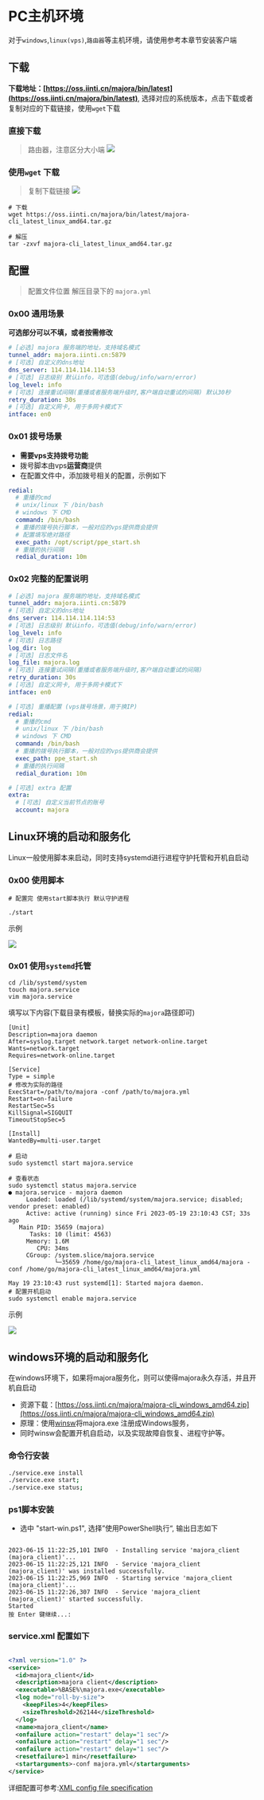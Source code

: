# PC主机环境

对于``windows``,``linux(vps)``,``路由器``等主机环境，请使用参考本章节安装客户端

## 下载
**下载地址：[https://oss.iinti.cn/majora/bin/latest](https://oss.iinti.cn/majora/bin/latest)**, 选择对应的系统版本，点击下载或者复制对应的下载链接，使用`wget`下载

### 直接下载
> 路由器，注意区分大小端
![](./imgs/bin/click_download.png)

### 使用`wget` 下载
> 复制下载链接 
![](./imgs/bin/copy_link.png)

```
# 下载 
wget https://oss.iinti.cn/majora/bin/latest/majora-cli_latest_linux_amd64.tar.gz

# 解压 
tar -zxvf majora-cli_latest_linux_amd64.tar.gz
```
## 配置 

> 配置文件位置 解压目录下的 `majora.yml`

### 0x00 通用场景 

**可选部分可以不填，或者按需修改**

```yaml
# [必选] majora 服务端的地址，支持域名模式
tunnel_addr: majora.iinti.cn:5879
# [可选] 自定义的dns地址
dns_server: 114.114.114.114:53
# [可选] 日志级别 默认info，可选值(debug/info/warn/error)
log_level: info
# [可选] 连接重试间隔(重播或者服务端升级时,客户端自动重试的间隔) 默认30秒
retry_duration: 30s
# [可选] 自定义网卡, 用于多网卡模式下
intface: en0
```

### 0x01 拨号场景 

- **需要vps支持拨号功能**
- 拨号脚本由vps**运营商**提供 
- 在配置文件中，添加拨号相关的配置，示例如下 
  
```yaml
redial:
  # 重播的cmd 
  # unix/linux 下 /bin/bash 
  # windows 下 CMD
  command: /bin/bash
  # 重播的拨号执行脚本，一般对应的vps提供商会提供 
  # 配置填写绝对路径 
  exec_path: /opt/script/ppe_start.sh
  # 重播的执行间隔 
  redial_duration: 10m
```

### 0x02 完整的配置说明 

```yaml
# [必选] majora 服务端的地址，支持域名模式
tunnel_addr: majora.iinti.cn:5879
# [可选] 自定义的dns地址
dns_server: 114.114.114.114:53
# [可选] 日志级别 默认info，可选值(debug/info/warn/error)
log_level: info
# [可选] 日志路径
log_dir: log
# [可选] 日志文件名 
log_file: majora.log
# [可选] 连接重试间隔(重播或者服务端升级时,客户端自动重试的间隔)
retry_duration: 30s
# [可选] 自定义网卡, 用于多网卡模式下
intface: en0

# [可选] 重播配置 (vps拨号场景，用于换IP)
redial:
  # 重播的cmd 
  # unix/linux 下 /bin/bash 
  # windows 下 CMD
  command: /bin/bash
  # 重播的拨号执行脚本，一般对应的vps提供商会提供 
  exec_path: ppe_start.sh
  # 重播的执行间隔 
  redial_duration: 10m

# [可选] extra 配置 
extra:
  # [可选] 自定义当前节点的账号
  account: majora
```

## Linux环境的启动和服务化

Linux一般使用脚本来启动，同时支持systemd进行进程守护托管和开机自启动

### 0x00 使用脚本 

```
# 配置完 使用start脚本执行 默认守护进程 

./start 
```

示例 

![](./imgs/bin/download.svg)

### 0x01 使用`systemd`托管

```
cd /lib/systemd/system
touch majora.service 
vim majora.service 
```

填写以下内容(下载目录有模板，替换实际的`majora`路径即可)

```
[Unit]
Description=majora daemon
After=syslog.target network.target network-online.target
Wants=network.target
Requires=network-online.target

[Service]
Type = simple
# 修改为实际的路径 
ExecStart=/path/to/majora -conf /path/to/majora.yml
Restart=on-failure
RestartSec=5s
KillSignal=SIGQUIT
TimeoutStopSec=5

[Install]
WantedBy=multi-user.target
```

```
# 启动 
sudo systemctl start majora.service

# 查看状态 
sudo systemctl status majora.service
● majora.service - majora daemon
     Loaded: loaded (/lib/systemd/system/majora.service; disabled; vendor preset: enabled)
     Active: active (running) since Fri 2023-05-19 23:10:43 CST; 33s ago
   Main PID: 35659 (majora)
      Tasks: 10 (limit: 4563)
     Memory: 1.6M
        CPU: 34ms
     CGroup: /system.slice/majora.service
             └─35659 /home/go/majora-cli_latest_linux_amd64/majora -conf /home/go/majora-cli_latest_linux_amd64/majora.yml

May 19 23:10:43 rust systemd[1]: Started majora daemon.
# 配置开机启动 
sudo systemctl enable majora.service
```

示例

![](./imgs/bin/systemd.svg)

## windows环境的启动和服务化
在windows环境下，如果将majora服务化，则可以使得majora永久存活，并且开机自启动

- 资源下载：[https://oss.iinti.cn/majora/majora-cli_windows_amd64.zip](https://oss.iinti.cn/majora/majora-cli_windows_amd64.zip)
- 原理：使用[winsw](https://github.com/winsw/winsw/)将majora.exe 注册成Windows服务，
- 同时winsw会配置开机自启动，以及实现故障自恢复、进程守护等。

### 命令行安装
```sh
./service.exe install
./service.exe start;
./service.exe status;
```

### ps1脚本安装

- 选中 "start-win.ps1", 选择”使用PowerShell执行“, 输出日志如下
```log

2023-06-15 11:22:25,101 INFO  - Installing service 'majora_client (majora_client)'...                                   
2023-06-15 11:22:25,121 INFO  - Service 'majora_client (majora_client)' was installed successfully.                     
2023-06-15 11:22:25,969 INFO  - Starting service 'majora_client (majora_client)'...                                     
2023-06-15 11:22:26,307 INFO  - Service 'majora_client (majora_client)' started successfully.                           Started                                                                                                                 
按 Enter 键继续...:        

```

### service.xml 配置如下

```xml

<?xml version="1.0" ?>
<service>
  <id>majora_client</id>
  <description>majora client</description>
  <executable>%BASE%\majora.exe</executable>
  <log mode="roll-by-size">
    <keepFiles>4</keepFiles>
    <sizeThreshold>262144</sizeThreshold>
  </log>
  <name>majora_client</name>
  <onfailure action="restart" delay="1 sec"/>
  <onfailure action="restart" delay="1 sec"/>
  <onfailure action="restart" delay="1 sec"/>
  <resetfailure>1 min</resetfailure>
  <startarguments>-conf majora.yml</startarguments>
</service>
```

详细配置可参考:[XML config file specification](https://github.com/winsw/winsw/blob/v3/docs/xml-config-file.md)